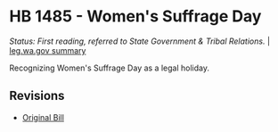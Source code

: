 # HB 1485 - Women's Suffrage Day
*Status: First reading, referred to State Government & Tribal Relations.* | [leg.wa.gov summary](https://app.leg.wa.gov/billsummary?BillNumber=1485&Year=2021)

Recognizing Women's Suffrage Day as a legal holiday.

## Revisions
* [Original Bill](1/)